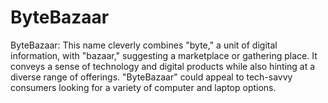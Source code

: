 # ByteBazaar

ByteBazaar: This name cleverly combines "byte," a unit of digital information, with "bazaar," suggesting a marketplace or gathering place. 
It conveys a sense of technology and digital products while also hinting at a diverse range of offerings.
"ByteBazaar" could appeal to tech-savvy consumers looking for a variety of computer and laptop options.

   
